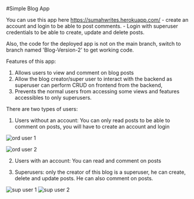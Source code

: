 #Simple Blog App

You can use this app here  https://sumahwrites.herokuapp.com/
        - create an account and login to be able to post comments.
        - Login with superuser credentials to be able to create, update and delete posts.

Also, the code for the deployed app is not on the main branch, switch to branch named 'Blog-Version-2' to get working code.

Features of this app:
1. Allows users to view and comment on blog posts
2. Allow the blog creator/super user to interact with the backend as superuser can perform CRUD on frontend from the backend,
3. Prevents the normal users from accessing some views and features accessibles to only superusers.

There are two types of users:

1. Users without an account: You can only read posts
      to be able to comment on posts, you will have to create an account and login
      
     
![ord user 1](https://user-images.githubusercontent.com/52764894/117385566-47c48900-aedd-11eb-9d67-93f845ce7a95.JPG)

![ord user 2](https://user-images.githubusercontent.com/52764894/117385619-5a3ec280-aedd-11eb-9c62-35db65de5c78.JPG)


2. Users with an account: You can read and comment on posts

3. Superusers: only the creator of this blog is a superuser, he can create, delete and update posts. He can also comment on posts.

![sup user 1](https://user-images.githubusercontent.com/52764894/117385830-b4d81e80-aedd-11eb-9292-c9f13c44600e.JPG)
![sup user 2](https://user-images.githubusercontent.com/52764894/117386002-04b6e580-aede-11eb-85ff-9d14d80db68e.JPG)
